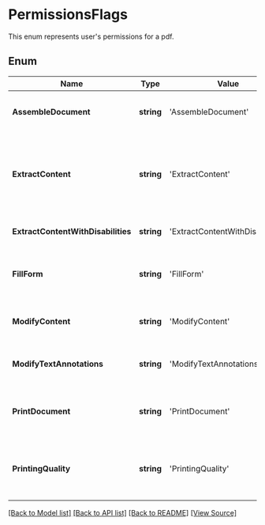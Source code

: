 ﻿# PermissionsFlags
This enum represents user's permissions for a pdf.

## Enum
Name | Type | Value | Description
------------ | ------------- | ------------- | -------------
**AssembleDocument** | **string** | 'AssembleDocument' | (Security handlers of revision 3 or greater) Assemble the document (insert, rotate, or delete pages and create bookmarks or thumbnail images), even if Aspose.Pdf.Permissions.ModifyContent is clear.
**ExtractContent** | **string** | 'ExtractContent' | (Security handlers of revision 2) Copy or otherwise extract text and graphics from the document, including extracting text and graphics (in support of accessibility to users with disabilities or for other purposes). (Security handlers of revision 3 or greater) Copy or otherwise extract text and graphics from the document by operations other than that controlled by Aspose.Pdf.Permissions.ExtractContentWithDisabilities.
**ExtractContentWithDisabilities** | **string** | 'ExtractContentWithDisabilities' | (Security handlers of revision 3 or greater) Extract text and graphics (in support of accessibility to users with disabilities or for other purposes).
**FillForm** | **string** | 'FillForm' | (Security handlers of revision 3 or greater) Fill in existing interactive form fields (including signature fields), even if Aspose.Pdf.Permissions.ModifyTextAnnotations is clear.
**ModifyContent** | **string** | 'ModifyContent' | Modify the contents of the document by operations other than those controlled by Aspose.Pdf.Permissions.ModifyTextAnnotations, Aspose.Pdf.Permissions.FillForm, and 11.
**ModifyTextAnnotations** | **string** | 'ModifyTextAnnotations' | Add or modify text annotations, fill in interactive form fields, and, if Aspose.Pdf.Permissions.ModifyContent is also set, create or modify interactive form fields (including signature fields).
**PrintDocument** | **string** | 'PrintDocument' | (Security handlers of revision 2) Print the document. (Security handlers of revision 3 or greater) Print the document (possibly not at the highest quality level, depending on whether Aspose.Pdf.Permissions.PrintingQuality is also set).
**PrintingQuality** | **string** | 'PrintingQuality' | (Security handlers of revision 3 or greater) Print the document to a representation from which a faithful digital copy of the PDF content could be generated. When this bit is clear (and bit 3 is set), printing is limited to a low-level representation of the appearance, possibly of degraded quality.

[[Back to Model list]](../README.md#documentation-for-models) [[Back to API list]](../README.md#documentation-for-api-endpoints) [[Back to README]](../README.md) [[View Source]](../src/models/permissionsFlags.ts)

